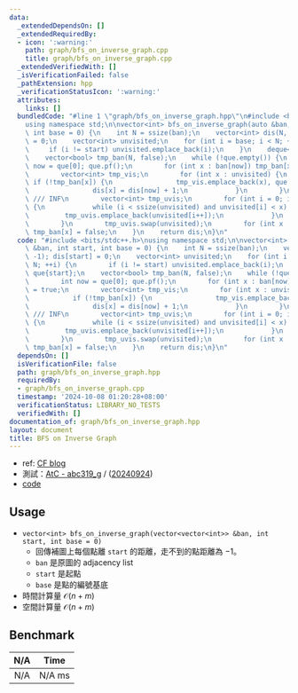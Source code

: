 ```yaml
---
data:
  _extendedDependsOn: []
  _extendedRequiredBy:
  - icon: ':warning:'
    path: graph/bfs_on_inverse_graph.cpp
    title: graph/bfs_on_inverse_graph.cpp
  _extendedVerifiedWith: []
  _isVerificationFailed: false
  _pathExtension: hpp
  _verificationStatusIcon: ':warning:'
  attributes:
    links: []
  bundledCode: "#line 1 \"graph/bfs_on_inverse_graph.hpp\"\n#include <bits/stdc++.h>\n\
    using namespace std;\n\nvector<int> bfs_on_inverse_graph(auto &ban, int start,\
    \ int base = 0) {\n    int N = ssize(ban);\n    vector<int> dis(N, -1); dis[start]\
    \ = 0;\n    vector<int> unvisited;\n    for (int i = base; i < N; ++i) {\n   \
    \     if (i != start) unvisited.emplace_back(i);\n    }\n    deque<int> que{start};\n\
    \    vector<bool> tmp_ban(N, false);\n    while (!que.empty()) {\n        int\
    \ now = que[0]; que.pf();\n        for (int x : ban[now]) tmp_ban[x] = true;\n\
    \        vector<int> tmp_vis;\n        for (int x : unvisited) {\n           \
    \ if (!tmp_ban[x]) {\n                tmp_vis.emplace_back(x), que.emplace_back(x);\n\
    \                dis[x] = dis[now] + 1;\n            }\n        }\n        tmp_vis.emplace_back(N);\
    \ /// INF\n        vector<int> tmp_uvis;\n        for (int i = 0; int x : tmp_vis)\
    \ {\n            while (i < ssize(unvisited) and unvisited[i] < x) {\n       \
    \         tmp_uvis.emplace_back(unvisited[i++]);\n            }\n            ++i;\n\
    \        }\n        tmp_uvis.swap(unvisited);\n        for (int x : ban[now])\
    \ tmp_ban[x] = false;\n    }\n    return dis;\n}\n"
  code: "#include <bits/stdc++.h>\nusing namespace std;\n\nvector<int> bfs_on_inverse_graph(auto\
    \ &ban, int start, int base = 0) {\n    int N = ssize(ban);\n    vector<int> dis(N,\
    \ -1); dis[start] = 0;\n    vector<int> unvisited;\n    for (int i = base; i <\
    \ N; ++i) {\n        if (i != start) unvisited.emplace_back(i);\n    }\n    deque<int>\
    \ que{start};\n    vector<bool> tmp_ban(N, false);\n    while (!que.empty()) {\n\
    \        int now = que[0]; que.pf();\n        for (int x : ban[now]) tmp_ban[x]\
    \ = true;\n        vector<int> tmp_vis;\n        for (int x : unvisited) {\n \
    \           if (!tmp_ban[x]) {\n                tmp_vis.emplace_back(x), que.emplace_back(x);\n\
    \                dis[x] = dis[now] + 1;\n            }\n        }\n        tmp_vis.emplace_back(N);\
    \ /// INF\n        vector<int> tmp_uvis;\n        for (int i = 0; int x : tmp_vis)\
    \ {\n            while (i < ssize(unvisited) and unvisited[i] < x) {\n       \
    \         tmp_uvis.emplace_back(unvisited[i++]);\n            }\n            ++i;\n\
    \        }\n        tmp_uvis.swap(unvisited);\n        for (int x : ban[now])\
    \ tmp_ban[x] = false;\n    }\n    return dis;\n}\n"
  dependsOn: []
  isVerificationFile: false
  path: graph/bfs_on_inverse_graph.hpp
  requiredBy:
  - graph/bfs_on_inverse_graph.cpp
  timestamp: '2024-10-08 01:20:28+08:00'
  verificationStatus: LIBRARY_NO_TESTS
  verifiedWith: []
documentation_of: graph/bfs_on_inverse_graph.hpp
layout: document
title: BFS on Inverse Graph
---
```


- ref: [CF blog](https://codeforces.com/blog/entry/93801)
- 測試：[AtC - abc319_g](https://atcoder.jp/contests/abc319/tasks/abc319_g) / ([20240924](https://atcoder.jp/contests/abc319/submissions/58066261))
- [code](./bfs_on_inverse_graph.cpp)

## Usage

- `vector<int> bfs_on_inverse_graph(vector<vector<int>> &ban, int start, int base = 0)`
    - 回傳補圖上每個點離 `start` 的距離，走不到的點距離為 $-1$。
    - `ban` 是原圖的 adjacency list
    - `start` 是起點
    - `base` 是點的編號基底
- 時間計算量 $\mathcal{O}(n + m)$
- 空間計算量 $\mathcal{O}(n + m)$

## Benchmark

| N/A | Time |
| :-: | :--: |
| N/A | N/A ms |
